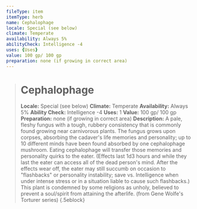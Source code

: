 ```yaml
---
fileType: item
itemType: herb
name: Cephalophage
locale: Special (see below)
climate: Temperate
availability: Always 5%
abilityCheck: Intelligence -4
uses: {Uses}
value: 100 gp/ 100 gp
preparation: none (if growing in correct area)
---
```

>#  Cephalophage
>
> **Locale:** Special (see below)
> **Climate:** Temperate
> **Availability:** Always 5%
> **Ability Check:** Intelligence -4
> **Uses:** 1
> **Value:** 100 gp/ 100 gp
> **Preparation:** none (if growing in correct area)
> **Description:** A pale, fleshy fungus with a tough, rubbery consistency that is commonly found growing near carnivorous plants. The fungus grows upon corpses, absorbing the cadaver's life memories and personality; up to 10 different minds have been found absorbed by one cephalophage mushroom. Eating cephalophage will transfer those memories and personality quirks to the eater. (Effects last 1d3 hours and while they last the eater can access all of the dead person's mind. After the effects wear off, the eater may still succumb on occasion to "flashbacks" or personality instability; save vs. Intelligence when under intense stress or in a situation liable to cause such flashbacks.) This plant is condemned by some religions as unholy, believed to prevent a soul/spirit from attaining the afterlife. (from Gene Wolfe's Torturer series)
{.5eblock}

